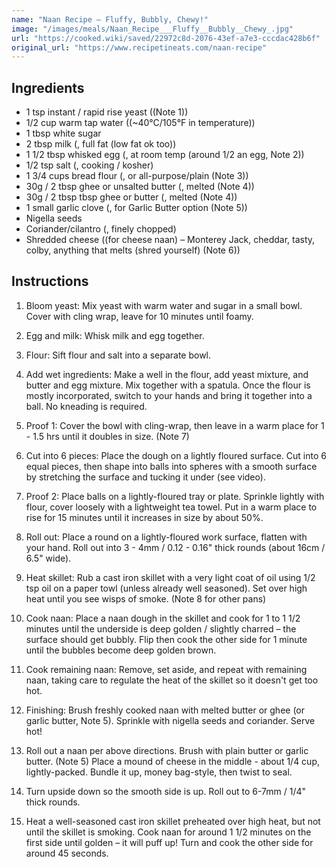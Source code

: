 ```yaml
---
name: "Naan Recipe – Fluffy, Bubbly, Chewy!"
image: "/images/meals/Naan_Recipe___Fluffy__Bubbly__Chewy_.jpg"
url: "https://cooked.wiki/saved/22972c8d-2076-43ef-a7e3-cccdac428b6f"
original_url: "https://www.recipetineats.com/naan-recipe"
---
```


## Ingredients

- 1 tsp instant / rapid rise yeast ((Note 1))
- 1/2 cup warm tap water ((~40°C/105°F in temperature))
- 1 tbsp white sugar
- 2 tbsp milk (, full fat (low fat ok too))
- 1 1/2 tbsp whisked egg (, at room temp (around 1/2 an egg, Note 2))
- 1/2 tsp salt (, cooking / kosher)
- 1 3/4 cups bread flour (, or all-purpose/plain (Note 3))
- 30g / 2 tbsp ghee or unsalted butter (, melted (Note 4))
- 30g / 2 tbsp tbsp ghee or butter (, melted (Note 4))
- 1 small garlic clove (, for Garlic Butter option (Note 5))
- Nigella seeds
- Coriander/cilantro (, finely chopped)
- Shredded cheese ((for cheese naan) – Monterey Jack, cheddar, tasty, colby, anything that melts (shred yourself) (Note 6))

## Instructions

1. Bloom yeast: Mix yeast with warm water and sugar in a small bowl. Cover with cling wrap, leave for 10 minutes until foamy.

2. Egg and milk: Whisk milk and egg together.

3. Flour: Sift flour and salt into a separate bowl.

4. Add wet ingredients: Make a well in the flour, add yeast mixture, and butter and egg mixture. Mix together with a spatula. Once the flour is mostly incorporated, switch to your hands and bring it together into a ball. No kneading is required.

5. Proof 1: Cover the bowl with cling-wrap, then leave in a warm place for 1 - 1.5 hrs until it doubles in size. (Note 7)

6. Cut into 6 pieces: Place the dough on a lightly floured surface. Cut into 6 equal pieces, then shape into balls into spheres with a smooth surface by stretching the surface and tucking it under (see video).

7. Proof 2: Place balls on a lightly-floured tray or plate. Sprinkle lightly with flour, cover loosely with a lightweight tea towel. Put in a warm place to rise for 15 minutes until it increases in size by about 50%.

8. Roll out: Place a round on a lightly-floured work surface, flatten with your hand. Roll out into 3 - 4mm / 0.12 - 0.16" thick rounds (about 16cm / 6.5" wide).

9. Heat skillet: Rub a cast iron skillet with a very light coat of oil using 1/2 tsp oil on a paper towl (unless already well seasoned). Set over high heat until you see wisps of smoke. (Note 8 for other pans)

10. Cook naan: Place a naan dough in the skillet and cook for 1 to 1 1/2 minutes until the underside is deep golden / slightly charred – the surface should get bubbly. Flip then cook the other side for 1 minute until the bubbles become deep golden brown.

11. Cook remaining naan: Remove, set aside, and repeat with remaining naan, taking care to regulate the heat of the skillet so it doesn't get too hot.

12. Finishing: Brush freshly cooked naan with melted butter or ghee (or garlic butter, Note 5). Sprinkle with nigella seeds and coriander. Serve hot!

13. Roll out a naan per above directions. Brush with plain butter or garlic butter. (Note 5) Place a mound of cheese in the middle - about 1/4 cup, lightly-packed. Bundle it up, money bag-style, then twist to seal.

14. Turn upside down so the smooth side is up. Roll out to 6-7mm / 1/4" thick rounds.

15. Heat a well-seasoned cast iron skillet preheated over high heat, but not until the skillet is smoking. Cook naan for around 1 1/2 minutes on the first side until golden – it will puff up! Turn and cook the other side for around 45 seconds.
